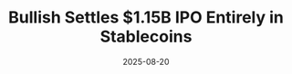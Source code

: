 ﻿---
title: Bullish Settles $1.15B IPO Entirely in Stablecoins
date: '2025-08-20'
category: Markets
summary: ''
slug: bullish settles 115b ipo entirely in stablecoins
source_urls:
- https://unchainedcrypto.com/bullish-settles-1-15b-ipo-entirely-in-stablecoins/
seo:
  title: Bullish Settles $1.15B IPO Entirely in Stablecoins | Hash n Hedge
  description: ''
  keywords:
  - news
  - markets
  - brief
---


